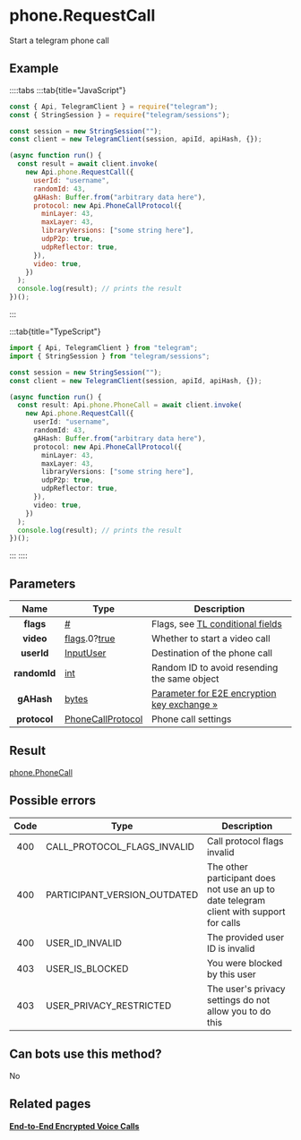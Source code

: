 # phone.RequestCall

Start a telegram phone call

## Example

::::tabs
:::tab{title="JavaScript"}

```js
const { Api, TelegramClient } = require("telegram");
const { StringSession } = require("telegram/sessions");

const session = new StringSession("");
const client = new TelegramClient(session, apiId, apiHash, {});

(async function run() {
  const result = await client.invoke(
    new Api.phone.RequestCall({
      userId: "username",
      randomId: 43,
      gAHash: Buffer.from("arbitrary data here"),
      protocol: new Api.PhoneCallProtocol({
        minLayer: 43,
        maxLayer: 43,
        libraryVersions: ["some string here"],
        udpP2p: true,
        udpReflector: true,
      }),
      video: true,
    })
  );
  console.log(result); // prints the result
})();
```

:::

:::tab{title="TypeScript"}

```ts
import { Api, TelegramClient } from "telegram";
import { StringSession } from "telegram/sessions";

const session = new StringSession("");
const client = new TelegramClient(session, apiId, apiHash, {});

(async function run() {
  const result: Api.phone.PhoneCall = await client.invoke(
    new Api.phone.RequestCall({
      userId: "username",
      randomId: 43,
      gAHash: Buffer.from("arbitrary data here"),
      protocol: new Api.PhoneCallProtocol({
        minLayer: 43,
        maxLayer: 43,
        libraryVersions: ["some string here"],
        udpP2p: true,
        udpReflector: true,
      }),
      video: true,
    })
  );
  console.log(result); // prints the result
})();
```

:::
::::

## Parameters

|     Name     | Type                                                                                                                              | Description                                                                                             |
| :----------: | --------------------------------------------------------------------------------------------------------------------------------- | ------------------------------------------------------------------------------------------------------- |
|  **flags**   | [#](https://core.telegram.org/type/%23)                                                                                           | Flags, see [TL conditional fields](https://core.telegram.org/mtproto/TL-combinators#conditional-fields) |
|  **video**   | [flags](https://core.telegram.org/mtproto/TL-combinators#conditional-fields).0?[true](https://core.telegram.org/constructor/true) | Whether to start a video call                                                                           |
|  **userId**  | [InputUser](https://core.telegram.org/type/InputUser)                                                                             | Destination of the phone call                                                                           |
| **randomId** | [int](https://core.telegram.org/type/int)                                                                                         | Random ID to avoid resending the same object                                                            |
|  **gAHash**  | [bytes](https://core.telegram.org/type/bytes)                                                                                     | [Parameter for E2E encryption key exchange »](https://core.telegram.org/api/end-to-end/voice-calls)     |
| **protocol** | [PhoneCallProtocol](https://core.telegram.org/type/PhoneCallProtocol)                                                             | Phone call settings                                                                                     |

## Result

[phone.PhoneCall](https://core.telegram.org/type/phone.PhoneCall)

## Possible errors

| Code | Type                         | Description                                                                             |
| :--: | ---------------------------- | --------------------------------------------------------------------------------------- |
| 400  | CALL_PROTOCOL_FLAGS_INVALID  | Call protocol flags invalid                                                             |
| 400  | PARTICIPANT_VERSION_OUTDATED | The other participant does not use an up to date telegram client with support for calls |
| 400  | USER_ID_INVALID              | The provided user ID is invalid                                                         |
| 403  | USER_IS_BLOCKED              | You were blocked by this user                                                           |
| 403  | USER_PRIVACY_RESTRICTED      | The user's privacy settings do not allow you to do this                                 |

## Can bots use this method?

No

## Related pages

#### [End-to-End Encrypted Voice Calls](https://core.telegram.org/api/end-to-end/voice-calls)
